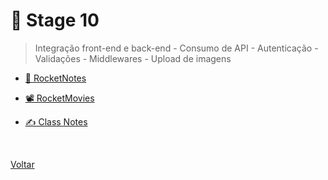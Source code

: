 # 🚀 Stage 10

> Integração front-end e back-end - Consumo de API - Autenticação - Validações - Middlewares - Upload de imagens

- [📝 RocketNotes](./rocketnotes/)

- [📽 RocketMovies](./rocketmovies/)

- [✍ Class Notes](./classNote/)

<br>

[Voltar](../../README.md)
